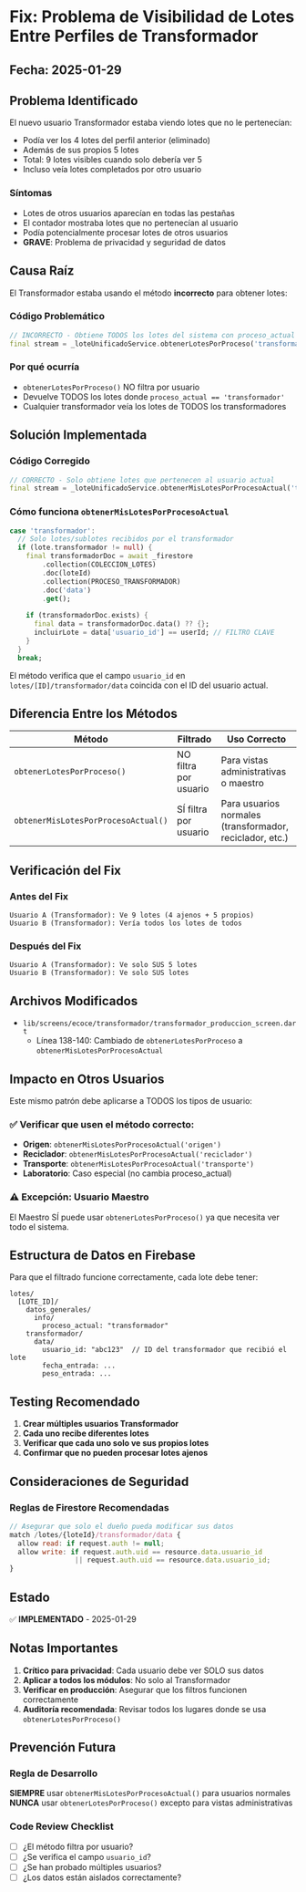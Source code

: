 # Fix: Problema de Visibilidad de Lotes Entre Perfiles de Transformador

## Fecha: 2025-01-29

## Problema Identificado

El nuevo usuario Transformador estaba viendo lotes que no le pertenecían:
- Podía ver los 4 lotes del perfil anterior (eliminado)
- Además de sus propios 5 lotes
- Total: 9 lotes visibles cuando solo debería ver 5
- Incluso veía lotes completados por otro usuario

### Síntomas
- Lotes de otros usuarios aparecían en todas las pestañas
- El contador mostraba lotes que no pertenecían al usuario
- Podía potencialmente procesar lotes de otros usuarios
- **GRAVE**: Problema de privacidad y seguridad de datos

## Causa Raíz

El Transformador estaba usando el método **incorrecto** para obtener lotes:

### Código Problemático
```dart
// INCORRECTO - Obtiene TODOS los lotes del sistema con proceso_actual = 'transformador'
final stream = _loteUnificadoService.obtenerLotesPorProceso('transformador');
```

### Por qué ocurría
- `obtenerLotesPorProceso()` NO filtra por usuario
- Devuelve TODOS los lotes donde `proceso_actual == 'transformador'`
- Cualquier transformador veía los lotes de TODOS los transformadores

## Solución Implementada

### Código Corregido
```dart
// CORRECTO - Solo obtiene lotes que pertenecen al usuario actual
final stream = _loteUnificadoService.obtenerMisLotesPorProcesoActual('transformador');
```

### Cómo funciona `obtenerMisLotesPorProcesoActual`

```dart
case 'transformador':
  // Solo lotes/sublotes recibidos por el transformador
  if (lote.transformador != null) {
    final transformadorDoc = await _firestore
        .collection(COLECCION_LOTES)
        .doc(loteId)
        .collection(PROCESO_TRANSFORMADOR)
        .doc('data')
        .get();
        
    if (transformadorDoc.exists) {
      final data = transformadorDoc.data() ?? {};
      incluirLote = data['usuario_id'] == userId; // FILTRO CLAVE
    }
  }
  break;
```

El método verifica que el campo `usuario_id` en `lotes/[ID]/transformador/data` coincida con el ID del usuario actual.

## Diferencia Entre los Métodos

| Método | Filtrado | Uso Correcto |
|--------|----------|--------------|
| `obtenerLotesPorProceso()` | NO filtra por usuario | Para vistas administrativas o maestro |
| `obtenerMisLotesPorProcesoActual()` | SÍ filtra por usuario | Para usuarios normales (transformador, reciclador, etc.) |

## Verificación del Fix

### Antes del Fix
```
Usuario A (Transformador): Ve 9 lotes (4 ajenos + 5 propios)
Usuario B (Transformador): Vería todos los lotes de todos
```

### Después del Fix
```
Usuario A (Transformador): Ve solo SUS 5 lotes
Usuario B (Transformador): Ve solo SUS lotes
```

## Archivos Modificados

- `lib/screens/ecoce/transformador/transformador_produccion_screen.dart`
  - Línea 138-140: Cambiado de `obtenerLotesPorProceso` a `obtenerMisLotesPorProcesoActual`

## Impacto en Otros Usuarios

Este mismo patrón debe aplicarse a TODOS los tipos de usuario:

### ✅ Verificar que usen el método correcto:
- **Origen**: `obtenerMisLotesPorProcesoActual('origen')`
- **Reciclador**: `obtenerMisLotesPorProcesoActual('reciclador')`
- **Transporte**: `obtenerMisLotesPorProcesoActual('transporte')`
- **Laboratorio**: Caso especial (no cambia proceso_actual)

### ⚠️ Excepción: Usuario Maestro
El Maestro SÍ puede usar `obtenerLotesPorProceso()` ya que necesita ver todo el sistema.

## Estructura de Datos en Firebase

Para que el filtrado funcione correctamente, cada lote debe tener:

```
lotes/
  [LOTE_ID]/
    datos_generales/
      info/
        proceso_actual: "transformador"
    transformador/
      data/
        usuario_id: "abc123"  // ID del transformador que recibió el lote
        fecha_entrada: ...
        peso_entrada: ...
```

## Testing Recomendado

1. **Crear múltiples usuarios Transformador**
2. **Cada uno recibe diferentes lotes**
3. **Verificar que cada uno solo ve sus propios lotes**
4. **Confirmar que no pueden procesar lotes ajenos**

## Consideraciones de Seguridad

### Reglas de Firestore Recomendadas
```javascript
// Asegurar que solo el dueño pueda modificar sus datos
match /lotes/{loteId}/transformador/data {
  allow read: if request.auth != null;
  allow write: if request.auth.uid == resource.data.usuario_id 
                || request.auth.uid == resource.data.usuario_id;
}
```

## Estado
✅ **IMPLEMENTADO** - 2025-01-29

## Notas Importantes

1. **Crítico para privacidad**: Cada usuario debe ver SOLO sus datos
2. **Aplicar a todos los módulos**: No solo al Transformador
3. **Verificar en producción**: Asegurar que los filtros funcionen correctamente
4. **Auditoría recomendada**: Revisar todos los lugares donde se usa `obtenerLotesPorProceso()`

## Prevención Futura

### Regla de Desarrollo
**SIEMPRE** usar `obtenerMisLotesPorProcesoActual()` para usuarios normales
**NUNCA** usar `obtenerLotesPorProceso()` excepto para vistas administrativas

### Code Review Checklist
- [ ] ¿El método filtra por usuario?
- [ ] ¿Se verifica el campo `usuario_id`?
- [ ] ¿Se han probado múltiples usuarios?
- [ ] ¿Los datos están aislados correctamente?